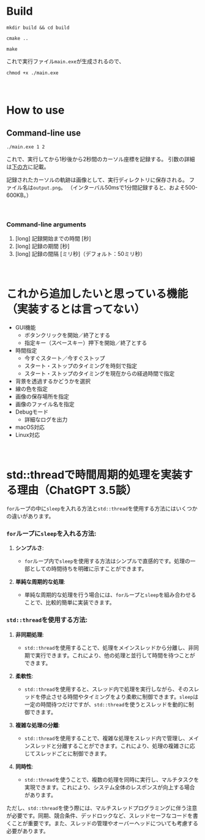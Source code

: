 # Build
```
mkdir build && cd build
```
```
cmake ..
```
```
make
```
これで実行ファイル`main.exe`が生成されるので、
```
chmod +x ./main.exe
```

　
# How to use
## Command-line use
```
./main.exe 1 2
```
これで、実行してから1秒後から2秒間のカーソル座標を記録する。
引数の詳細は[下の方](#Command-line-arguments)に記載。

記録されたカーソルの軌跡は画像として、実行ディレクトリに保存される。
ファイル名は`output.png`。
（インターバル50msで1分間記録すると、およそ500-600KB。）

　
### Command-line arguments
1. \[long\] 記録開始までの時間 \[秒\]
2. \[long\] 記録の期間 \[秒\]
3. \[long\] 記録の間隔 \[ミリ秒\]（デフォルト：50ミリ秒）

　
# これから追加したいと思っている機能（実装するとは言ってない）
* GUI機能
  * ボタンクリックを開始／終了とする
  * 指定キー（スペースキー）押下を開始／終了とする
* 時間指定
  * 今すぐスタート／今すぐストップ
  * スタート・ストップのタイミングを時刻で指定
  * スタート・ストップのタイミングを現在からの経過時間で指定
* 背景を透過するかどうかを選択
* 線の色を指定
* 画像の保存場所を指定
* 画像のファイル名を指定
* Debugモード
  * 詳細なログを出力
* macOS対応
* Linux対応

　
# std::threadで時間周期的処理を実装する理由（ChatGPT 3.5談）
`for`ループの中に`sleep`を入れる方法と`std::thread`を使用する方法にはいくつかの違いがあります。

### `for`ループに`sleep`を入れる方法:

1. **シンプルさ**:
   - `for`ループ内で`sleep`を使用する方法はシンプルで直感的です。処理の一部としての時間待ちを明確に示すことができます。

2. **単純な周期的な処理**:
   - 単純な周期的な処理を行う場合には、`for`ループと`sleep`を組み合わせることで、比較的簡単に実装できます。

### `std::thread`を使用する方法:

1. **非同期処理**:
   - `std::thread`を使用することで、処理をメインスレッドから分離し、非同期で実行できます。これにより、他の処理と並行して時間を待つことができます。

2. **柔軟性**:
   - `std::thread`を使用すると、スレッド内で処理を実行しながら、そのスレッドを停止させる時間やタイミングをより柔軟に制御できます。`sleep`は一定の時間待つだけですが、`std::thread`を使うとスレッドを動的に制御できます。

3. **複雑な処理の分離**:
   - `std::thread`を使用することで、複雑な処理をスレッド内で管理し、メインスレッドと分離することができます。これにより、処理の複雑さに応じてスレッドごとに制御できます。

4. **同時性**:
   - `std::thread`を使うことで、複数の処理を同時に実行し、マルチタスクを実現できます。これにより、システム全体のレスポンスが向上する場合があります。

ただし、`std::thread`を使う際には、マルチスレッドプログラミングに伴う注意が必要です。同期、競合条件、デッドロックなど、スレッドセーフなコードを書くことが重要です。また、スレッドの管理やオーバーヘッドについても考慮する必要があります。
